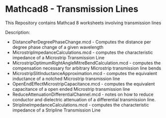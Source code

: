# Mathcad8 - Transmission Lines

This Repository contains Mathcad 8 worksheets involving transmission lines

Description:
* DistancePerDegreePhaseChange.mcd - Computes the distance per degree phase change of a given wavelength
* MicrostripImpedanceCalculations.mcd - computes the characteristic impedance of a Microstrip Transmission Line
* MicrostripOptimumRightAngleMitreBendCalculation.mcd - computes the compensation necessary for arbitrary Microstrip transmission line bends
* MicrostripSlitInductanceApproximation.mcd - computes the equivalent inductance of a notched Microstrip transmission line
* OpenEndEffectMicrostripCapacitance.mcd - computes the equivalent capacitance of a open ended Microstrip transmission line
* ReduceAttenuationDifferentialChannel.mcd - notes on how to reduce conductor and dielectric attenuation of a differential transmission line.
* StriplineImpedanceCalculations.mcd - computes the characteristic impedance of a Stripline Transmission Line





